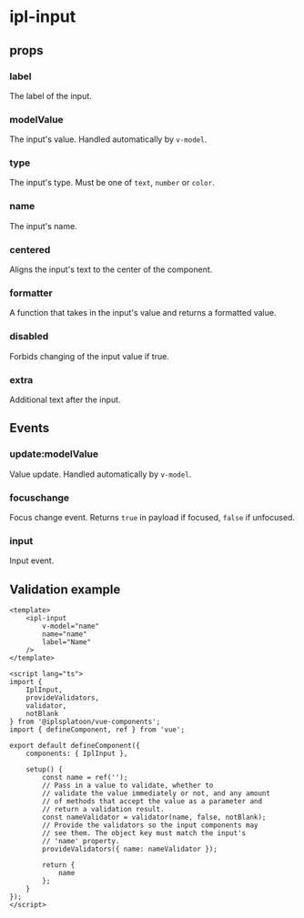 # ipl-input

## props

### label

The label of the input.

### modelValue

The input's value. Handled automatically by `v-model`.

### type

The input's type. Must be one of `text`, `number` or `color`.

### name

The input's name.

### centered

Aligns the input's text to the center of the component.

### formatter

A function that takes in the input's value and returns a formatted value.

### disabled

Forbids changing of the input value if true.

### extra

Additional text after the input.

## Events

### update:modelValue

Value update. Handled automatically by `v-model`.

### focuschange

Focus change event. Returns `true` in payload if focused, `false` if unfocused.

### input

Input event.

## Validation example

```vue
<template>
    <ipl-input
        v-model="name"
        name="name"
        label="Name"
    />
</template>

<script lang="ts">
import { 
    IplInput,
    provideValidators,
    validator,
    notBlank 
} from '@iplsplatoon/vue-components';
import { defineComponent, ref } from 'vue';

export default defineComponent({
    components: { IplInput },

    setup() {
        const name = ref('');
        // Pass in a value to validate, whether to 
        // validate the value immediately or not, and any amount 
        // of methods that accept the value as a parameter and
        // return a validation result.
        const nameValidator = validator(name, false, notBlank);
        // Provide the validators so the input components may
        // see them. The object key must match the input's
        // 'name' property.
        provideValidators({ name: nameValidator });
        
        return {
            name
        };
    }
});
</script>
```
